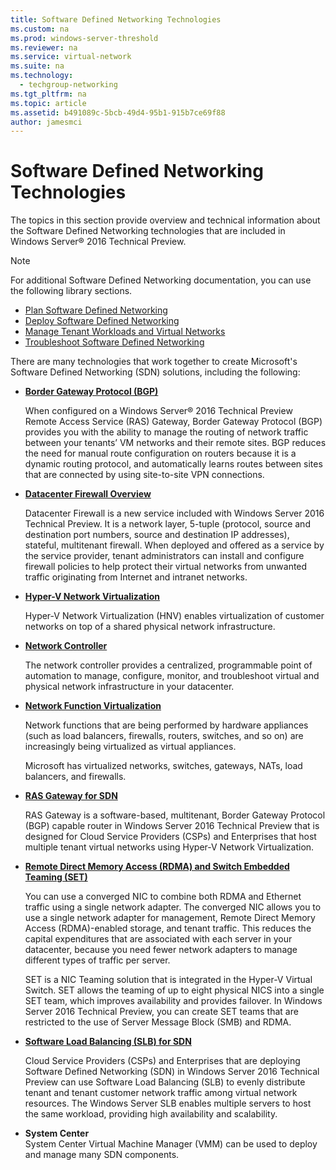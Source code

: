 ```yaml
---
title: Software Defined Networking Technologies
ms.custom: na
ms.prod: windows-server-threshold
ms.reviewer: na
ms.service: virtual-network
ms.suite: na
ms.technology: 
  - techgroup-networking
ms.tgt_pltfrm: na
ms.topic: article
ms.assetid: b491089c-5bcb-49d4-95b1-915b7ce69f88
author: jamesmci
---
```

# Software Defined Networking Technologies
The topics in this section provide overview and technical information about the Software Defined Networking technologies that are included in Windows Server® 2016 Technical Preview.  
  
> [!NOTE]  
> For additional Software Defined Networking documentation, you can use the following library sections.  
>   
> -   [Plan Software Defined Networking](../../sdn/plan/Plan-Software-Defined-Networking.md)  
> -   [Deploy Software Defined Networking](../../sdn/deploy/Deploy-Software-Defined-Networking.md)  
> -   [Manage Tenant Workloads and Virtual Networks](../../sdn/manage/Manage-Tenant-Workloads-and-Virtual-Networks.md)  
> -   [Troubleshoot Software Defined Networking](../../sdn/troubleshoot/Troubleshoot-Software-Defined-Networking.md)  
  
  
There are many technologies that work together to create Microsoft's Software Defined Networking \(SDN\) solutions, including the following:  
  
-   **[Border Gateway Protocol &#40;BGP&#41;](../../remote-access/bgp/Border-Gateway-Protocol--BGP-.md)**  
  
    When configured on a Windows Server® 2016 Technical Preview Remote Access Service \(RAS\) Gateway, Border Gateway Protocol \(BGP\) provides you with the ability to manage the routing of network traffic between your tenants’ VM networks and their remote sites. BGP reduces the need for manual route configuration on routers because it is a dynamic routing protocol, and automatically learns routes between sites that are connected by using site\-to\-site VPN connections.  
  
-   **[Datacenter Firewall Overview](../../sdn/technologies/network-function-virtualization/Datacenter-Firewall-Overview.md)**  
  
    Datacenter Firewall is a new service included with Windows Server 2016 Technical Preview. It is a network layer, 5\-tuple \(protocol, source and destination port numbers, source and destination IP addresses\), stateful, multitenant firewall. When deployed and offered as a service by the service provider, tenant administrators can install and configure firewall policies to help protect their virtual networks from unwanted traffic originating from Internet and intranet networks.  
  
  
-   **[Hyper-V Network Virtualization](../../sdn/technologies/hyper-v-network-virtualization/Hyper-V-Network-Virtualization.md)**  
  
    Hyper\-V Network Virtualization \(HNV\) enables virtualization of customer networks on top of a shared physical network infrastructure.  
  
-   **[Network Controller](../../sdn/technologies/network-controller/Network-Controller.md)**  
  
    The network controller provides a centralized, programmable point of automation to manage, configure, monitor, and troubleshoot virtual and physical network infrastructure in your datacenter.  
  
-   **[Network Function Virtualization](../../sdn/technologies/network-function-virtualization/Network-Function-Virtualization.md)**  
  
    Network functions that are being performed by hardware appliances \(such as load balancers, firewalls, routers, switches, and so on\) are increasingly being virtualized as virtual appliances.  
  
    Microsoft has virtualized networks, switches, gateways, NATs, load balancers, and firewalls.  
  
  
-   **[RAS Gateway for SDN](../../sdn/technologies/network-function-virtualization/RAS-Gateway-for-SDN.md)**  
  
    RAS Gateway  is a software\-based, multitenant, Border Gateway Protocol \(BGP\) capable router in Windows Server 2016 Technical Preview that is designed for Cloud Service Providers \(CSPs\) and Enterprises that host multiple tenant virtual networks using Hyper\-V Network Virtualization.  
      
- **[Remote Direct Memory Access &#40;RDMA&#41; and Switch Embedded Teaming &#40;SET&#41;](../../technologies/hyper-v-virtual-switch/Remote-Direct-Memory-Access--RDMA--and-Switch-Embedded-Teaming--SET-.md)**  
  
    You can use a converged NIC to combine both RDMA and Ethernet traffic using a single network adapter. The converged NIC allows you to use a single network adapter for management, Remote Direct Memory Access \(RDMA\)\-enabled storage, and tenant traffic. This reduces the capital expenditures that are associated with each server in your datacenter, because you need fewer network adapters to manage different types of traffic per server.  
  
    SET is a NIC Teaming solution that is integrated in the Hyper\-V Virtual Switch. SET allows the teaming of up to eight physical NICS into a single SET team, which improves availability and provides failover. In Windows Server 2016 Technical Preview, you can create SET teams that are restricted to the use of Server Message Block \(SMB\) and RDMA.  
  
-   **[Software Load Balancing &#40;SLB&#41; for SDN](../../sdn/technologies/network-function-virtualization/Software-Load-Balancing--SLB--for-SDN.md)**  
  
    Cloud Service Providers \(CSPs\) and Enterprises that are deploying Software Defined Networking \(SDN\) in Windows Server 2016 Technical Preview can use Software Load Balancing \(SLB\) to evenly distribute tenant and tenant customer network traffic among virtual network resources. The Windows Server SLB enables multiple servers to host the same workload, providing high availability and scalability.  
  
  
-   **System Center**   
    System Center Virtual Machine Manager \(VMM\) can be used to deploy and manage many SDN components.  
  

